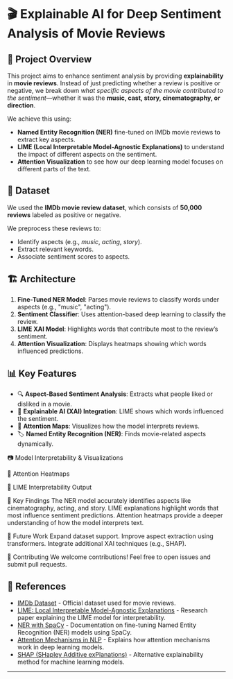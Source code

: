 # 🎬 Explainable AI for Deep Sentiment Analysis of Movie Reviews

## 📌 Project Overview
This project aims to enhance sentiment analysis by providing **explainability** in **movie reviews**. Instead of just predicting whether a review is positive or negative, we break down *what specific aspects of the movie contributed to the sentiment*—whether it was the **music, cast, story, cinematography, or direction**.

We achieve this using:
- **Named Entity Recognition (NER)** fine-tuned on IMDb movie reviews to extract key aspects.
- **LIME (Local Interpretable Model-Agnostic Explanations)** to understand the impact of different aspects on the sentiment.
- **Attention Visualization** to see how our deep learning model focuses on different parts of the text.

## 📂 Dataset
We used the **IMDb movie review dataset**, which consists of **50,000 reviews** labeled as positive or negative.

We preprocess these reviews to:
- Identify aspects (e.g., *music*, *acting*, *story*).
- Extract relevant keywords.
- Associate sentiment scores to aspects.

## 🏗️ Architecture
1. **Fine-Tuned NER Model**: Parses movie reviews to classify words under aspects (e.g., "music", "acting").
2. **Sentiment Classifier**: Uses attention-based deep learning to classify the review.
3. **LIME XAI Model**: Highlights words that contribute most to the review’s sentiment.
4. **Attention Visualization**: Displays heatmaps showing which words influenced predictions.

## 📊 Key Features
- 🔍 **Aspect-Based Sentiment Analysis**: Extracts what people liked or disliked in a movie.
- 🧠 **Explainable AI (XAI) Integration**: LIME shows which words influenced the sentiment.
- 🎨 **Attention Maps**: Visualizes how the model interprets reviews.
- 🏷️ **Named Entity Recognition (NER)**: Finds movie-related aspects dynamically.

📷 Model Interpretability & Visualizations

🔹 Attention Heatmaps

🔹 LIME Interpretability Output


📜 Key Findings
The NER model accurately identifies aspects like cinematography, acting, and story.
LIME explanations highlight words that most influence sentiment predictions.
Attention heatmaps provide a deeper understanding of how the model interprets text.

🚀 Future Work
Expand dataset support.
Improve aspect extraction using transformers.
Integrate additional XAI techniques (e.g., SHAP).

🤝 Contributing
We welcome contributions! Feel free to open issues and submit pull requests.

## 🔗 References
- [IMDb Dataset](https://ai.stanford.edu/~amaas/data/sentiment/) - Official dataset used for movie reviews.
- [LIME: Local Interpretable Model-Agnostic Explanations](https://arxiv.org/abs/1602.04938) - Research paper explaining the LIME model for interpretability.
- [NER with SpaCy](https://spacy.io/usage/training) - Documentation on fine-tuning Named Entity Recognition (NER) models using SpaCy.
- [Attention Mechanisms in NLP](https://www.aclweb.org/anthology/N16-1174/) - Explains how attention mechanisms work in deep learning models.
- [SHAP (SHapley Additive exPlanations)](https://shap.readthedocs.io/en/latest/) - Alternative explainability method for machine learning models.

---

